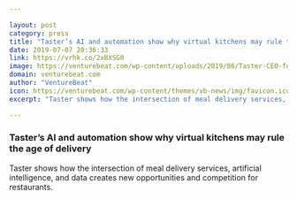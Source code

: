 ```yaml
---

layout: post
category: press
title: "Taster’s AI and automation show why virtual kitchens may rule the age of delivery"
date: 2019-07-07 20:36:33
link: https://vrhk.co/2xBXSG0
image: https://venturebeat.com/wp-content/uploads/2019/06/Taster-CEO-founder-Anton-Soulier.jpg?w=1200&strip=all
domain: venturebeat.com
author: "VentureBeat"
icon: https://venturebeat.com/wp-content/themes/vb-news/img/favicon.ico
excerpt: "Taster shows how the intersection of meal delivery services, artificial intelligence, and data creates new opportunities and competition for restaurants."

---
```


### Taster’s AI and automation show why virtual kitchens may rule the age of delivery

Taster shows how the intersection of meal delivery services, artificial intelligence, and data creates new opportunities and competition for restaurants.